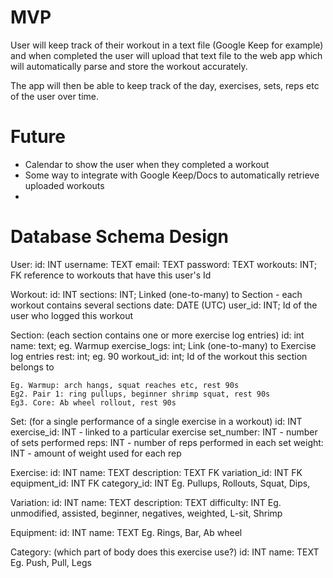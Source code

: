 # MVP

User will keep track of their workout in a text file (Google Keep for example) and when completed the user
will upload that text file to the web app which will automatically parse and store the workout accurately.

The app will then be able to keep track of the day, exercises, sets, reps etc of the user over time.


# Future

* Calendar to show the user when they completed a workout
* Some way to integrate with Google Keep/Docs to automatically retrieve uploaded workouts
* 


# Database Schema Design
User:
    id: INT
    username: TEXT
    email: TEXT
    password: TEXT
    workouts: INT; FK reference to workouts that have this user's Id

Workout:
    id: INT
    sections: INT; Linked (one-to-many) to Section - each workout contains several sections
    date: DATE (UTC)
    user_id: INT; Id of the user who logged this workout

    
Section: (each section contains one or more exercise log entries)
    id: int
    name: text; eg. Warmup
    exercise_logs: int; Link (one-to-many) to Exercise log entries
    rest: int; eg. 90
    workout_id: int; Id of the workout this section belongs to

    Eg. Warmup: arch hangs, squat reaches etc, rest 90s
    Eg2. Pair 1: ring pullups, beginner shrimp squat, rest 90s
    Eg3. Core: Ab wheel rollout, rest 90s

Set: (for a single performance of a single exercise in a workout)
    id: INT
    exercise_id: INT - linked to a particular exercise
    set_number: INT - number of sets performed
    reps: INT - number of reps performed in each set
    weight: INT - amount of weight used for each rep

Exercise:
    id: INT
    name: TEXT
    description: TEXT
    FK variation_id: INT
    FK equipment_id: INT
    FK category_id: INT
    Eg. Pullups, Rollouts, Squat, Dips, 

Variation:
    id: INT
    name: TEXT
    description: TEXT
    difficulty: INT
    Eg. unmodified, assisted, beginner, negatives, weighted, L-sit, Shrimp

Equipment:
    id: INT
    name: TEXT
    Eg. Rings, Bar, Ab wheel

Category: (which part of body does this exercise use?)
    id: INT
    name: TEXT
    Eg. Push, Pull, Legs




